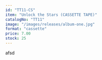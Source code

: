 ```yaml
---
id: "TT11-CS"
item: "Unlock the Stars (CASSETTE TAPE)"
catalogNo: "TT11"
image: "/images/releases/album-one.jpg"
format: "cassette"
price: 7.00
stock: 25
---
```


afsd